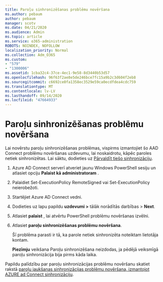 ```yaml
---
title: Paroļu sinhronizēšanas problēmu novēršana
ms.author: pebaum
author: pebaum
manager: scotv
ms.date: 04/21/2020
ms.audience: Admin
ms.topic: article
ms.service: o365-administration
ROBOTS: NOINDEX, NOFOLLOW
localization_priority: Normal
ms.collection: Adm_O365
ms.custom:
- "579"
- "1300006"
ms.assetid: 1cba32c4-37ce-4ec1-9e58-8d3440b53d57
ms.openlocfilehash: 96f63f2ae8e5de246bce7fc15a9b2c3d604f2eb8
ms.sourcegitcommit: c6692ce0fa1358ec3529e59ca0ecdfdea4cdc759
ms.translationtype: MT
ms.contentlocale: lv-LV
ms.lasthandoff: 09/14/2020
ms.locfileid: "47664933"
---
```

# <a name="troubleshoot-password-synchronization"></a>Paroļu sinhronizēšanas problēmu novēršana

Lai novērstu paroļu sinhronizēšanas problēmas, vispirms izmantojiet šo AAD Connect problēmu novēršanas uzdevumu, lai noskaidrotu, kāpēc paroles netiek sinhronizētas. Lai sāktu, dodieties uz [Pārvaldīt tiešo sinhronizāciju](https://admin.microsoft.com/AdminPortal/Home#/dirsyncmanagement).  

1. Azure AD Connect serverī atveriet jaunu Windows PowerShell sesiju un atlasiet opciju **Palaist kā administratoram** .

2. Palaidiet Set-ExecutionPolicy RemoteSigned vai Set-ExecutionPolicy neierobežoti.

3. Startējiet Azure AD Connect vedni.

4. Dodieties uz lapu papildu **uzdevumi >** tālāk norādītās darbības  >  **Next**.

5. Atlasiet **palaist** , lai atvērtu PowerShell problēmu novēršanas izvēlni.

6. Atlasiet **paroļu sinhronizēšanas problēmu novēršana**.

    Šī problēma parasti ir tā, ka parole netiek sinhronizēta noteiktam lietotāja kontam.

    **Piezīmju** veikšana Paroļu sinhronizēšana neizdodas, ja pēdējā veiksmīgā paroļu sinhronizācija bija pirms kāda laika.

Papildu palīdzību par paroļu sinhronizācijas problēmu novēršanu skatiet rakstā [paroļu jaukšanas sinhronizācijas problēmu novēršana, izmantojot AZURE ad Connect sinhronizāciju](https://docs.microsoft.com/azure/active-directory/hybrid/tshoot-connect-password-hash-synchronization).